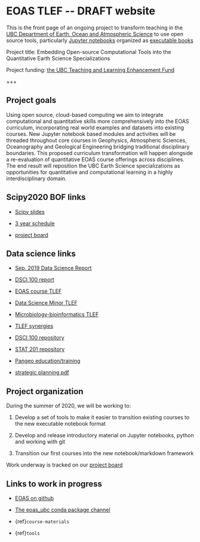 

# EOAS TLEF -- DRAFT website

This is the front page of an  ongoing project to transform teaching in the [UBC Department of Earth, Ocean and Atmospheric Science](https://www.eoas.ubc.ca) to use open source tools, particularly [Jupyter notebooks](https://www.jupyter.org) organized as [executable books](https://executablebooks.org/en/latest/)

Project title: Embedding Open-source Computational Tools into the Quantitative Earth Science Specializations

Project funding: [the UBC Teaching and Learning Enhancement Fund](https://tlef.ubc.ca/funded-proposals/entry/714/)

+++

## Project goals

Using open source, cloud-based computing we aim to integrate computational and quantitative skills more comprehensively into the EOAS curriculum, incorporating real world examples and datasets into existing courses. New Jupyter notebook based modules and activities will be threaded throughout core courses in Geophysics, Atmospheric Sciences, Oceanography and Geological Engineering bridging traditional disciplinary boundaries. This proposed curriculum transformation will happen alongside a re-evaluation of quantitative EOAS course offerings across disciplines. The end result will reposition the UBC Earth Science specializations as opportunities for quantitative and computational learning in a highly interdisciplinary domain.

## Scipy2020 BOF links

- [Scipy slides](https://eoas-ubc.github.io/scipy/scipy_bof_slides.slides.html)

- [3 year schedule](https://eoas-ubc.github.io/pdffiles/project_timeline.pdf)

- [project board](https://github.com/eoas-ubc/eoas_tlef/projects/2)

## Data science links

- [Sep. 2019 Data Science Report](https://github.com/eoas-ubc/eoas-ubc.github.io/blob/docs/pdffiles/Data_Science_Report_Sept2019.pdf)

- [DSCI 100 report](https://ubc-dsci.github.io/dsci-100-a-report/dsci-100-a-report.html#1)

- [EOAS course TLEF](https://github.com/eoas-ubc/eoas-ubc.github.io/blob/docs/pdffiles/Quant_TLEF_2019.pdf)

- [Data Science Minor TLEF](https://github.com/eoas-ubc/eoas-ubc.github.io/blob/docs/pdffiles/dsci_minor.pdf)

- [Microbiology-bioinformatics TLEF](https://tlef.ubc.ca/funded-proposals/entry/15/)

- [TLEF synergies](https://github.com/eoas-ubc/eoas-ubc.github.io/blob/docs/pdffiles/tlef_synergies.pdf)

- [DSCI 100 repository](https://github.com/UBC-DSCI)

- [STAT 201 repository](https://github.com/UBC-DSCI/stat-201)

- [Pangeo education/training](https://discourse.pangeo.io/t/poets-core-pangeo-education-needs-you/355)

- [strategic planning pdf](https://github.com/eoas-ubc/eoas-ubc.github.io/blob/docs/pdffiles/strategic_planning.pdf)

## Project organization

During the summer of 2020, we will be working to:

1. Develop a set of tools to make it easier to transition existing courses
   to the new executable notebook format

2. Develop and release introductory material on Jupyter notebooks, python
   and working with git

3. Transition our first courses into the new notebook/markdown framework

Work underway is tracked on our [project board](https://github.com/eoas-ubc/eoas_tlef/projects/2)

## Links to work in progress

* [EOAS on github](https://github.com/eoas-ubc)

* [The eoas_ubc conda package channel](https://anaconda.org/eoas_ubc/dashboard)

* {ref}`course-materials`

* {ref}`tools`
